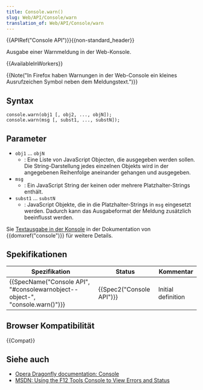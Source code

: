 ```yaml
---
title: Console.warn()
slug: Web/API/Console/warn
translation_of: Web/API/Console/warn
---
```

{{APIRef("Console API")}}{{non-standard_header}}

Ausgabe einer Warnmeldung in der Web-Konsole.

{{AvailableInWorkers}}

{{Note("In Firefox haben Warnungen in der Web-Console ein kleines Ausrufzeichen Symbol neben dem Meldungstext.")}}

## Syntax

    console.warn(obj1 [, obj2, ..., objN]);
    console.warn(msg [, subst1, ..., substN]);

## Parameter

- `obj1` ... `objN`
  - : Eine Liste von JavaScript Objecten, die ausgegeben werden sollen. Die String-Darstellung jedes einzelnen Objekts wird in der angegebenen Reihenfolge aneinander gehangen und ausgegeben.
- `msg`
  - : Ein JavaScript String der keinen oder mehrere Platzhalter-Strings enthält.
- `subst1` ... `substN`
  - : JavaScript Objekte, die in die Platzhalter-Strings in `msg` eingesetzt werden. Dadurch kann das Ausgabeformat der Meldung zusätzlich beeinflusst werden.

Sie [Textausgabe in der Konsole](/de/docs/Web/API/console#Outputting_text_to_the_console) in der Dokumentation von {{domxref("console")}} für weitere Details.

## Spekifikationen

| Spezifikation                                                                                        | Status                           | Kommentar          |
| ---------------------------------------------------------------------------------------------------- | -------------------------------- | ------------------ |
| {{SpecName("Console API", "#consolewarnobject--object-", "console.warn()")}} | {{Spec2("Console API")}} | Initial definition |

## Browser Kompatibilität

{{Compat}}

## Siehe auch

- [Opera Dragonfly documentation: Console](http://www.opera.com/dragonfly/documentation/console/)
- [MSDN: Using the F12 Tools Console to View Errors and Status](http://msdn.microsoft.com/library/gg589530)
